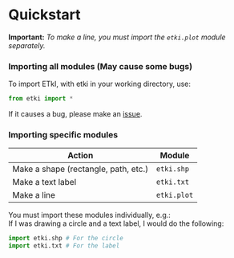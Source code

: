 # Quickstart

**Important:** *To make a line, you must import the `etki.plot` module separately.*

### Importing all modules (May cause some bugs)
To import ETkI, with etki in your working directory, use:
```py
from etki import *
```
If it causes a bug, please make an [issue](https://github.com/aarikpokras/etki/issues/new?assignees=aarikpokras&labels=bug&projects=&template=bug_report.yml&title=%5BBrief+description+of+bug%5D).

### Importing specific modules
|Action|Module|
|--|--|
|Make a shape (rectangle, path, etc.)|`etki.shp`|
|Make a text label|`etki.txt`|
|Make a line|`etki.plot`|

You must import these modules individually, e.g.:<br />
If I was drawing a circle and a text label, I would do the following:
```py
import etki.shp # For the circle
import etki.txt # For the label
```

<!-- Add guide for how to use docs - class sig -->
